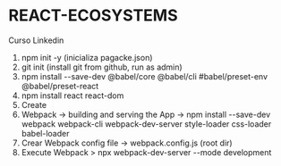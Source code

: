 # REACT-ECOSYSTEMS
Curso Linkedin

1) npm init -y (inicializa pagacke.json)
2) git init (install git from github, run as admin)
3) npm install --save-dev @babel/core @babel/cli #babel/preset-env @babel/preset-react
4) npm install react react-dom
5) Create
6) Webpack -> building and serving the App -> npm install --save-dev webpack webpack-cli webpack-dev-server style-loader css-loader babel-loader
7) Crear Webpack config file -> webpack.config.js (root dir)
8) Execute Webpack > npx webpack-dev-server --mode development
